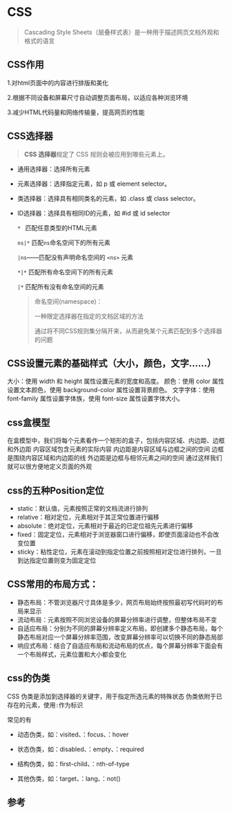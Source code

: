 # CSS

> Cascading Style Sheets（层叠样式表）是一种用于描述网页文档外观和格式的语言

## CSS作用

1.对html页面中的内容进行排版和美化

2.根据不同设备和屏幕尺寸自动调整页面布局，以适应各种浏览环境

3.减少HTML代码量和网络传输量，提高网页的性能

## CSS选择器

> **CSS 选择器**规定了 CSS 规则会被应用到哪些元素上。

* 通用选择器：选择所有元素

* 元素选择器：选择指定元素，如 p 或 element selector。

* 类选择器：选择具有相同类名的元素，如 .class 或 class selector。

* ID选择器：选择具有相同ID的元素，如 #id 或 id selector

  `* ` 匹配任意类型的HTML元素

  `ns|*` 匹配`ns`命名空间下的所有元素

  `|ns`——匹配没有声明命名空间的 `<ns>` 元素

  `*|*` 匹配所有命名空间下的所有元素

  `|*` 匹配所有没有命名空间的元素

  > 命名空间(namespace)：
  >
  > 一种限定选择器在指定的文档区域的方法
  >
  > 通过将不同CSS规则集分隔开来，从而避免某个元素匹配到多个选择器的问题

## CSS设置元素的基础样式（大小，颜色，文字......）

大小：使用 width 和 height 属性设置元素的宽度和高度。
颜色：使用 color 属性设置文本颜色，使用 background-color 属性设置背景颜色。
文字字体：使用 font-family 属性设置字体族，使用 font-size 属性设置字体大小。

## css盒模型

在盒模型中，我们将每个元素看作一个矩形的盒子，包括内容区域、内边距、边框和外边距
内容区域包含元素的实际内容
内边距是内容区域与边框之间的空间
边框是围绕内容区域和内边距的线
外边距是边框与相邻元素之间的空间
通过这样我们就可以很方便地定义页面的外观

## css的五种Position定位

* static：默认值，元素按照正常的文档流进行排列
* relative：相对定位，元素相对于其正常位置进行偏移
* absolute：绝对定位，元素相对于最近的已定位祖先元素进行偏移
* fixed：固定定位，元素相对于浏览器窗口进行偏移，即使页面滚动也不会改变位置
* sticky：粘性定位，元素在滚动到指定位置之前按照相对定位进行排列，一旦到达指定位置则变为固定定位

## CSS常用的布局方式：

* 静态布局：不管浏览器尺寸具体是多少，网页布局始终按照最初写代码时的布局来显示
* 流动布局：元素按照不同浏览设备的屏幕分辨率进行调整，但整体布局不变
* 自适应布局：分别为不同的屏幕分辨率定义布局，即创建多个静态布局，每个静态布局对应一个屏幕分辨率范围，改变屏幕分辨率可以切换不同的静态局部
* 响应式布局：结合了自适应布局和流动布局的优点，每个屏幕分辨率下面会有一个布局样式，元素位置和大小都会变化

## css的伪类

CSS 伪类是添加到选择器的关键字，用于指定所选元素的特殊状态
伪类依附于已存在的元素，使用`:`作为标识

常见的有
* 动态伪类，如：visited、：focus、：hover

* 状态伪类，如：disabled、：empty、：required

* 结构伪类，如：first-child、：nth-of-type

* 其他伪类，如：target、：lang、：not()

## 参考